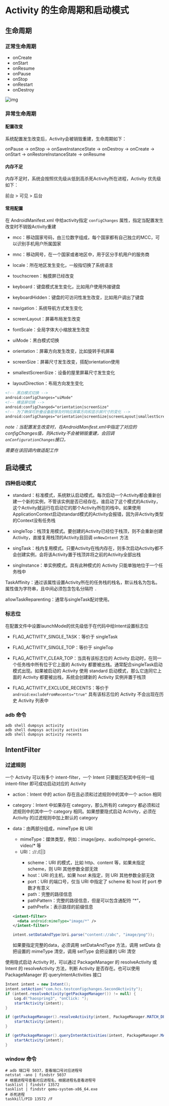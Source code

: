 # Activity 的生命周期和启动模式

## 生命周期

### 正常生命周期

- onCreate
- onStart
- onResume
- onPause
- onStop
- onRestart
- onDestroy

 ![img](./01_Activity%20%E7%9A%84%E7%94%9F%E5%91%BD%E5%91%A8%E6%9C%9F%E5%92%8C%E5%90%AF%E5%8A%A8%E6%A8%A1%E5%BC%8F.assets/activity_lifecycle.png)

### 异常生命周期

#### 配置改变

系统配置发生改变后，Activity会被销毁重建，生命周期如下：

onPause -> onStop -> onSaveInstanceState -> onDestroy -> onCreate -> onStart -> onRestoreInstanceState -> onResume

#### 内存不足

内存不足时，系统会按照优先级从低到高杀死Activity所在进程，Activity 优先级如下：

前台 > 可见 > 后台

#### 常用配置

在 AndroidManifest.xml 中给activity指定 `configChanges` 属性，指定当配置发生改变时不销毁Activity重建

- mcc：移动国家号码，由三位数字组成，每个国家都有自己独立的MCC，可以识别手机用户所属国家

- mnc：移动网号，在一个国家或者地区中，用于区分手机用户的服务商

- locale：所在地区发生变化，一般指切换了系统语言
- touchscreen：触摸屏已经改变

- keyboard：键盘模式发生变化，比如用户使用外接键盘

- keyboardHidden：键盘的可访问性发生改变，比如用户调出了键盘

- navigation：系统导航方式发生变化

- screenLayout：屏幕布局发生改变

- fontScale：全局字体大小缩放发生改变
- uiMode：黑白模式切换
- orientation：屏幕方向发生改变，比如旋转手机屏幕
- screenSize：屏幕尺寸发生改变，搭配orientation使用
- smallestScreenSize：设备的屋里屏幕尺寸发生变化
- layoutDirection：布局方向发生变化

~~~xml
<!-- 黑白模式切换 -->
android:configChanges="uiMode"
<!-- 横竖屏切换 -->
android:configChanged="orientation|screenSize"
<!-- 为了确保可折叠设备能够及时响应屏幕方向和显示屏尺寸的变化 -->
android:configChanges="orientation|screenSize|screenLayout|smallestScreenSize"
~~~

*note：当配置发生改变时，在AndroidManifest.xml中指定了对应的configChanges值，则Activity不会被销毁重建，会回调`onConfigurationChanges`接口，*

*需要在该回调内做适配工作*

## 启动模式

### 四种启动模式

- standard：标准模式，系统默认启动模式。每次启动一个Activity都会重新创建一个新的实例，不管该实例是否已经存在。谁启动了这个模式的Activity，这个Activity就运行在启动它的那个Activity所在的栈中。如果使用ApplicationContext启动standard模式的Activity会报错，因为非Activity类型的Context没有任务栈

- singleTop：栈顶复用模式。要创建的Activity已经位于栈顶，则不会重新创建Activity，直接复用栈顶的Activity且回调 `onNewIntent` 方法
- singTask：栈内复用模式。只要Activity在栈内存在，则多次启动Activity都不会创建实例，会将该Activity置于栈顶并将之前的Activity全部出栈
- singInstance：单实例模式。具有此种模式的 Activity 只能单独地位于一个任务栈中

TaskAffinity：通过该属性设置Activity所在的任务栈的栈名，默认栈名为包名。属性值为字符串，且中间必须包含包名分隔符 `.`

allowTaskReparenting：通常与singleTask配对使用。

### 标志位

在配置文件中设置launchMode的优先级低于在代码中给Intent设置标志位

- FLAG_ACTIVITY_SINGLE_TASK：等价于 singleTask
- FLAG_ACTIVITY_SINGLE_TOP：等价于 singleTop

- FLAG_ACTIVITY_CLEAR_TOP：当具有该标志位的 Activity 启动时，在同一个任务栈中所有位于它上面的 Activity 都要被出栈。通常配合singleTask启动模式出现。如果被启动的 Activity 使用 standard 启动模式，那么它连同它上面的 Activity 都要被出栈，系统会创建新的 Activity 实例并置于栈顶
- FLAG_ACTIVITY_EXCLUDE_RECENTS：等价于 `android:excludeFromRecents="true"` 具有该标志位的 Activity 不会出现在历史 Activity 列表中

### adb 命令

~~~shell
adb shell dumpsys activity
adb shell dumpsys activity activities
adb shell dumpsys activity recents
~~~

## IntentFilter

### 过滤规则

一个 Activity 可以有多个 intent-filter，一个 Intent 只要能匹配其中任何一组 intent-filter 即可成功启动对应的 Activity

- action：Intent 中的 action 存在且必须和过滤规则中的其中一个 action 相同

- category：Intent 中如果存在 category，那么所有的 category 都必须和过滤规则中的其中一个 category 相同。如果想要隐式启动 Activity，必须在 Activity 的过滤规则中加上默认的 category

- data：由两部分组成，mimeType 和 URI

  - mimeType：媒体类型，例如：image/jpey、audio/mpeg4-generic、video/* 等
  - URI：<scheme>://<host>:<port>/[<path>|<pathPrefix>|<pathPattern>]
    - scheme：URI 的模式，比如 http、content 等，如果未指定 scheme，则 URI 其他参数全部无效
    - host：URI 的主机，如果 host 未指定，则 URI 其他参数全部无效
    - port：URI 的端口号，仅当 URI 中指定了 scheme 和 host 时 port 参数才有意义
    - path：完整的路径信息
    - pathPattern：完整的路径信息，但是可以包含通配符 “*”，
    - pathPrefix：表示路径的前缀信息

  ~~~xml
  <intent-filter>
  	<data android:mimeType="image/*" />
  </intent-filter>
  ~~~

  ~~~java
  intent.setDataAndType(Uri.parse("content://abc", "image/png"));
  ~~~

  如果要指定完整的data，必须调用 setDataAndType 方法，调用 setData 会把设置的 mimeType 清空，调用 setType 会把设置的 URI 清空

使用隐式启动 Activity 时，可以通过 PackageManager 的 resolveActivity 或 Intent 的 resolveActivity 方法，判断 Activity 是否存在。也可以使用 PackageManager 的 queryIntentActivities 接口

~~~java
Intent intent = new Intent();
intent.setAction("com.hcs.testconfigchanges.SecondActivity");
if (intent.resolveActivity(getPackageManager()) != null) {
    Log.d("haospring3", "onClick: ");
    startActivity(intent);
}

if (getPackageManager().resolveActivity(intent, PackageManager.MATCH_DEFAULT_ONLY) != null) {
    startActivity(intent);
}

if (getPackageManager().queryIntentActivities(intent, PackageManager.MATCH_DEFAULT_ONLY) != null) {
    startActivity(intent);
}
~~~

### window 命令

~~~shell
# adb 端口号 5037，查看端口号对应进程号
netstat -ano | findstr 5037
# 根据进程号查看对应进程名，根据进程名查看进程号
tasklist | findstr 13572
tasklist | findstr qemu-system-x86_64.exe
# 杀死进程
taskkill/PID 13572 /F
~~~
